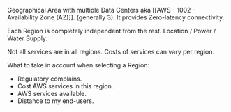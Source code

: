  Geographical Area with multiple Data Centers aka [[AWS - 1002 - Availability Zone (AZ)]]. (generally 3). It provides Zero-latency connectivity.

Each Region is completely independent from the rest. Location / Power / Water Supply.

Not all services are in all regions. Costs of services can vary per region.

What to take in account when selecting a Region:

- Regulatory complains.
- Cost AWS services in this region.
- AWS services available.
- Distance to my end-users.



